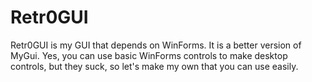 # Retr0GUI
Retr0GUI is my GUI that depends on WinForms. It is a better version of MyGui. Yes, you can use basic WinForms controls to make desktop controls, but they suck, so let's make my own that you can use easily.
